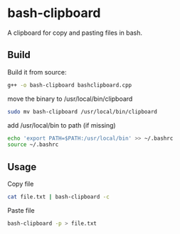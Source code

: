 # bash-clipboard
A clipboard for copy and pasting files in bash.

## Build

Build it from source:
```bash
g++ -o bash-clipboard bashclipboard.cpp
```

move the binary to /usr/local/bin/clipboard
```bash
sudo mv bash-clipboard /usr/local/bin/clipboard
```

add /usr/local/bin to path (if missing)
```bash
echo 'export PATH=$PATH:/usr/local/bin' >> ~/.bashrc
source ~/.bashrc
```

## Usage

Copy file
```bash
cat file.txt | bash-clipboard -c 
```

Paste file
```bash
bash-clipboard -p > file.txt
```






